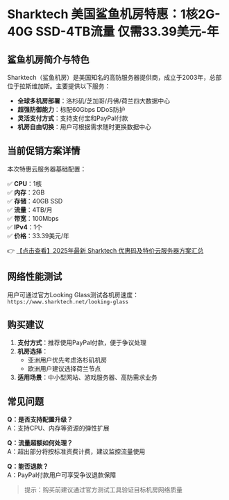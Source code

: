 # Sharktech 美国鲨鱼机房特惠：1核2G-40G SSD-4TB流量 仅需33.39美元-年

## 鲨鱼机房简介与特色

Sharktech（鲨鱼机房）是美国知名的高防服务器提供商，成立于2003年，总部位于拉斯维加斯。主要提供以下服务：

- **全球多机房部署**：洛杉矶/芝加哥/丹佛/荷兰四大数据中心
- **超强防御能力**：标配60Gbps DDoS防护
- **灵活支付方式**：支持支付宝和PayPal付款
- **机房自由切换**：用户可根据需求随时更换数据中心

## 当前促销方案详情

本次特惠云服务器基础配置：

✅ **CPU**：1核  
✅ **内存**：2GB  
✅ **存储**：40GB SSD  
✅ **流量**：4TB/月  
✅ **带宽**：100Mbps  
✅ **IPv4**：1个  
✅ **价格**：33.39美元/年  

👉 [【点击查看】2025年最新 Sharktech 优惠码及特价云服务器方案汇总](https://bit.ly/Sharktech)

## 网络性能测试

用户可通过官方Looking Glass测试各机房速度：
`https://www.sharktech.net/looking-glass`

## 购买建议

1. **支付方式**：推荐使用PayPal付款，便于争议处理
2. **机房选择**：
   - 亚洲用户优先考虑洛杉矶机房
   - 欧洲用户建议选择荷兰节点
3. **适用场景**：中小型网站、游戏服务器、高防需求业务

## 常见问题

**Q：是否支持配置升级？**  
A：支持CPU、内存等资源的弹性扩展

**Q：流量超额如何处理？**  
A：超出部分将按标准资费计费，建议监控流量使用

**Q：能否退款？**  
A：PayPal付款用户可享受争议退款保障

> 提示：购买前建议通过官方测试工具验证目标机房网络质量